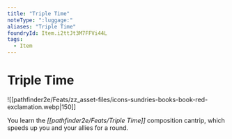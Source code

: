 ```yaml
---
title: "Triple Time"
noteType: ":luggage:"
aliases: "Triple Time"
foundryId: Item.i2ttJt3M7FFVi44L
tags:
  - Item
---
```


# Triple Time
![[pathfinder2e/Feats/zz_asset-files/icons-sundries-books-book-red-exclamation.webp|150]]

You learn the _[[pathfinder2e/Feats/Triple Time]]_ composition cantrip, which speeds up you and your allies for a round.
